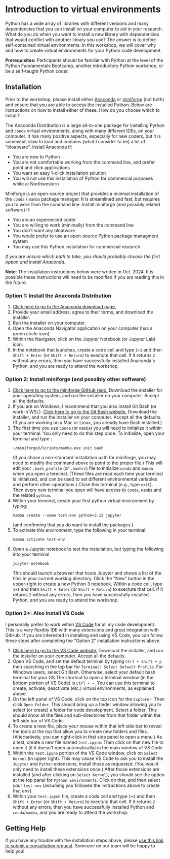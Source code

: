 # Introduction to virtual environments

Python has a wide array of libraries with different versions and many dependencies that you can install on your computer to aid in your research. What do you do when you want to install a new library with dependencies that would conflict with another library you use? The answer is to define self-contained virtual environments. In this workshop, we will cover why and how to create virtual environments for your Python code development.

**Prerequisites:** Participants should be familiar with Python at the level of the Python Fundamentals Bootcamp, another introductory Python workshop, or be a self-taught Python coder.

## Installation

Prior to the workshop, please install either [Anaconda](https://www.anaconda.com/) or [miniforge](https://github.com/conda-forge/miniforge) (not both) and ensure that you are able to access the installed Python.  Below are instructions on how to install either of these.  How do you choose which to install?

The Anaconda Distribution is a large all-in-one package for installing Python and `conda` virtual environments, along with many different IDEs, on your computer.  It has many positive aspects, especially for new coders, but it is somewhat slow to load and contains (what I consider to be) a lot of "bloatware".  Install Anaconda if:
- You are new to Python
- You are not comfortable working from the command line, and prefer point and click applications
- You want an easy 1-click installation solution
- You will not use this installation of Python for commercial purposes while at Northwestern

Miniforge is an open-source project that provides a minimal installation of the `conda` / `mamba` package manager.  It is streamlined and fast, but requires you to work from the command line.  Install miniforge (and possibly related software) if:
- You are an experienced coder
- You are willing to work (minimally) from the command line
- You don't want any bloatware
- You would prefer to use an open-source Python package managment system
- You may use this Python installation for commercial research

*If you are unsure which path to take, you should probably choose the first option and install Anaconda.*

**Note**: The installation instructions below were written in Oct. 2024.  It is possible these instructions will need to be modified if you are reading this in the future.

### Option 1: Install the Anaconda Distribution

1. [Click here to go to the Anaconda download page.](https://www.anaconda.com/download)
2. Provide your email address,  agree to their terms, and download the installer.
3. Run the installer on your computer.
4. Open the Anaconda Navigator application on your computer (has a green circle icon).  
5. Within the Navigator, click on the Jupyter Notebook (or Jupyter Lab) icon.  
6. In the notebook that launches, create a code cell and type `1+1` and then `Shift + Enter` (or `Shift + Return`) to exectute that cell.  If it returns `2` without any errors, then you have successfully installed Anaconda's Python, and you are ready to attend the workshop.

### Option 2: Install miniforge (and possibly other software)
1. [Click here to go to the miniforge GitHub repo.](https://github.com/conda-forge/miniforge)  Download the installer for your operating system, and run the installer on your computer.  Accept all the defaults.
2. If you are on Windows, I recommend that you also install Git Bash (or work in WSL).  [Click here to go to the Git Bash website.](https://gitforwindows.org/)  Download the installer, and run the installer on your computer.  Accept all the defaults.  (If you are working on a Mac or Linux, you already have Bash installed.)
3. The first time you use `conda` (or `mamba`) you will need to initialize it within your terminal.  You only need to do this step once.  To initialize, open your terminal and type : 
    ```
    ~/miniforge3/Scripts/mamba.exe init bash
    ```
    (If you chose a non-standard installation path for miniforge, you may need to modify the command above to point to the proper file.) This will edit your `.bash_profile` (or `.bashrc`) file to initialize `conda` and `mamba` when you open a terminal.   (These files are read each time your terminal is initialized, and can be used to set different environmental variables and perform other operations.)  Close this terminal (e.g., type `exit`).  Then every new terminal you open will have access to `conda`, `mamba` and the related `python`.
4. Within your terminal, create your first python virtual environment by typing:
    ```
    mamba create --name test-env python=3.12 jupyter
    ```
    (and confirming that you do want to install the packages.)
5. To activate this environment, type the following in your terminal:
    ```
    mamba activate test-env
    ```
6. Open a Jupyter notebook to test the installation, but typing the following into your terminal
    ``` 
    jupyter notebook
    ```
    This should launch a browser that hosts Jupyter and shows a list of the files in your current working directory.  Click the "New" button in the upper-right to create a new Python 3 notebook.  Within a code cell, type `1+1` and then `Shift + Enter` (or `Shift + Return`) to exectute that cell.  If it returns `2` without any errors, then you have successfully installed Python, and you are ready to attend the workshop.

### Option 2+: Also install VS Code 

I personally prefer to work within [VS Code](https://code.visualstudio.com/) for all my code development.  This is a very flexibly IDE with many extensions and great integration with GitHub.  If you are interested in installing and using VS Code, you can follow these steps after completing the "Option 2" installation instructions above.


1. [Click here to go to the VS Code website.](https://code.visualstudio.com/) Download the installer, and run the installer on your computer.  Accept all the defaults.
2. Open VS Code, and set the default terminal by typing `Ctrl + Shift + p` then searching in the top bar for `Terminal: Select Default Profile`.  For Windows users, select Git Bash.  Otherwise, select your default bash terminal for your OS.The shortcut to open a terminal window (in the bottom portion of VS Code) is `Ctrl + ~`.  You can use this terminal to create, activate, deactivate (etc.) virtual environments, as explained above. 
3. On the left panel of VS Code, click on the top icon for the `Explorer`.  Then click `Open Folder`.  This should bring up a finder window allowing you to select (or create) a folder for code development.  Select a folder.  This should show all the files and sub-directories from that folder within the left side bar of VS Code.  
4. To create a new file, place your mouse within that left side bar to reveal the tools at the top that allow you to create new folders and files.  (Alternatively, you can right-click in that side panel to open a menu.) As a test, create a new file named `test.ipynb`.  Then click on that new file to open it (if it doesn't open automatically) in the main window of VS Code.
5. Within the `test.ipynb` portion of the VS Code window, click on `Select Kernel` (in upper right).  This may cause VS Code to ask you to install the `Jupyter` and `Python` extensions; install those as requested.  (You would only need to install these extensions once.)  After those extensions are installed (and after clicking on `Select Kernel`), you should see the option at the top panel for `Python Environments`.  Click on that, and then select your `test-env` (assuming you followed the instructions above to create that env).
6.  Within your `test.ipynb` file, create a code cell and type `1+1` and then `Shift + Enter` (or `Shift + Return`) to exectute that cell.  If it returns `2` without any errors, then you have successfully installed Python and `conda`/`mamba`, and you are ready to attend the workshop.



## Getting Help

If you have any trouble with the installation steps above, please [use this link to submit a consultation request](https://app.smartsheet.com/b/form/2f2ec327e6164f83b588b7bbe2e2b56f).  Someone on our team will be happy to help you! 
